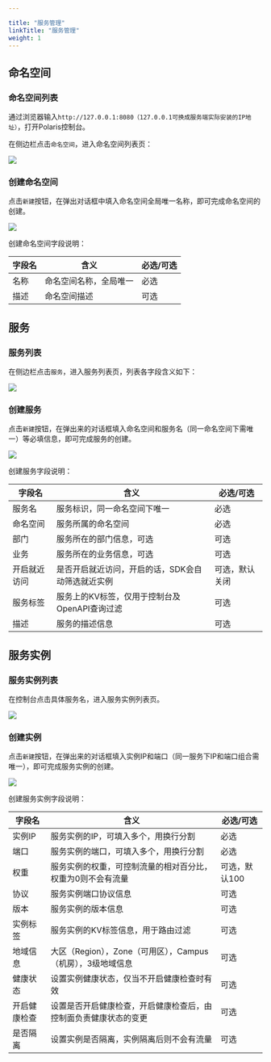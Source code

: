 ```yaml
---

title: "服务管理"
linkTitle: "服务管理"
weight: 1
---
```


## 命名空间

### 命名空间列表

通过浏览器输入```http://127.0.0.1:8080（127.0.0.1可换成服务端实际安装的IP地址）```，打开Polaris控制台。

在侧边栏点击```命名空间```，进入命名空间列表页：

![](../图片/服务管理/console_namespace.png)

### 创建命名空间

点击```新建```按钮，在弹出对话框中填入命名空间全局唯一名称，即可完成命名空间的创建。

![](../图片/服务管理/create_namespace.png)

创建命名空间字段说明：

| 字段名 | 含义                   | 必选/可选 |
| ------ | ---------------------- | --------- |
| 名称   | 命名空间名称，全局唯一 | 必选      |
| 描述   | 命名空间描述           | 可选      |
## 服务

### 服务列表

在侧边栏点击```服务```，进入服务列表页，列表各字段含义如下：

![](../图片/服务管理/console_service.png)

### 创建服务

点击```新建```按钮，在弹出来的对话框填入命名空间和服务名（同一命名空间下需唯一）等必填信息，即可完成服务的创建。

![](../图片/服务管理/create_service.png)

创建服务字段说明：

| 字段名       | 含义                                              | 必选/可选      |
| ------------ | ------------------------------------------------- | -------------- |
| 服务名       | 服务标识，同一命名空间下唯一                      | 必选           |
| 命名空间     | 服务所属的命名空间                                | 必选           |
| 部门         | 服务所在的部门信息，可选                          | 可选           |
| 业务         | 服务所在的业务信息，可选                          | 可选           |
| 开启就近访问 | 是否开启就近访问，开启的话，SDK会自动筛选就近实例 | 可选，默认关闭 |
| 服务标签     | 服务上的KV标签，仅用于控制台及OpenAPI查询过滤     | 可选           |
| 描述         | 服务的描述信息                                    | 可选           |

## 服务实例

### 服务实例列表

在控制台点击具体服务名，进入服务实例列表页。

![](../图片/服务管理/console_service_instance.png)

### 创建实例

点击```新建```按钮，在弹出来的对话框填入实例IP和端口（同一服务下IP和端口组合需唯一），即可完成服务实例的创建。

![](../图片/服务管理/create_service_instance.png)

创建服务实例字段说明：

| 字段名       | 含义                                                         | 必选/可选     |
| ------------ | ------------------------------------------------------------ | ------------- |
| 实例IP       | 服务实例的IP，可填入多个，用换行分割                         | 必选          |
| 端口         | 服务实例的端口，可填入多个，用换行分割                       | 必选          |
| 权重         | 服务实例的权重，可控制流量的相对百分比，权重为0则不会有流量  | 可选，默认100 |
| 协议         | 服务实例端口协议信息                                         | 可选          |
| 版本         | 服务实例的版本信息                                           | 可选          |
| 实例标签     | 服务实例的KV标签信息，用于路由过滤                           | 可选          |
| 地域信息     | 大区（Region），Zone（可用区），Campus（机房），3级地域信息  | 可选          |
| 健康状态     | 设置实例健康状态，仅当不开启健康检查时有效                   | 可选          |
| 开启健康检查 | 设置是否开启健康检查，开启健康检查后，由控制面负责健康状态的变更 | 可选          |
| 是否隔离     | 设置实例是否隔离，实例隔离后则不会有流量                     | 可选          |



